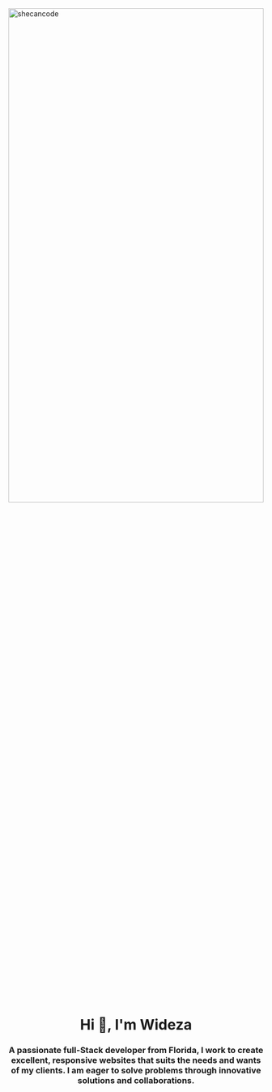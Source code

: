 <img width="100%" height="50%" alt="shecancode" src="https://user-images.githubusercontent.com/96489451/167765367-e50d5294-e39d-4895-88ee-6cd69c36a995.png">


<h1 align="center">Hi 👋, I'm Wideza</h1>
<h3 align="center">A passionate full-Stack developer from Florida, I work to create excellent, responsive websites that suits the needs and wants of my clients. I am eager to solve problems through innovative solutions and collaborations.</h3>

